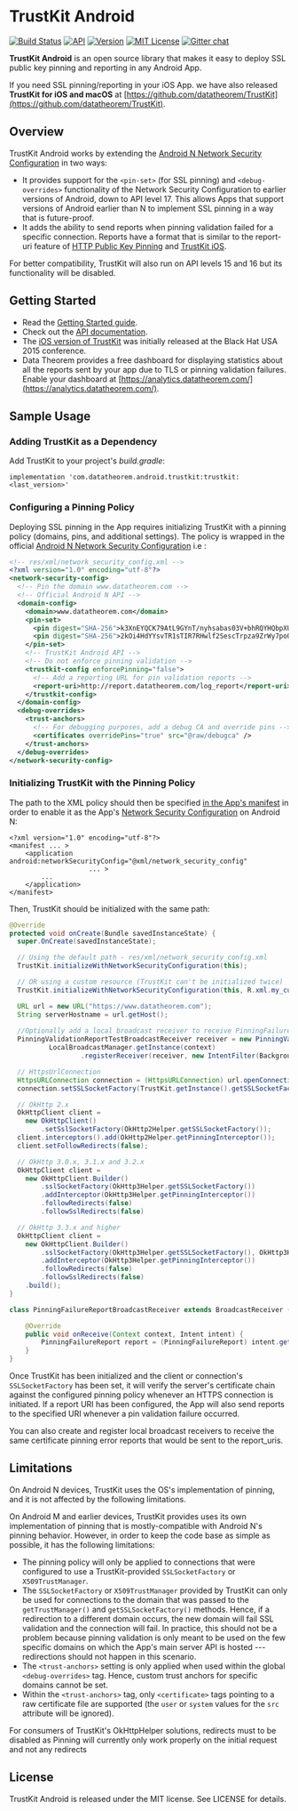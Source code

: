 TrustKit Android
============


[![Build Status](https://app.bitrise.io/app/00f0a4139c34c45d/status.svg?token=A5sTczJBYGmt3oFXQJ5Ymw&branch=master)](https://app.bitrise.io/app/00f0a4139c34c45d#/builds)
[![API](https://img.shields.io/badge/API-15%2B-blue.svg?style=flat)](https://android-arsenal.com/api?level=15)
[![Version](https://img.shields.io/bintray/v/datatheoremoss/TrustKit-Android/trustkit.svg)](https://bintray.com/datatheoremoss/TrustKit-Android/trustkit)
[![MIT License](https://img.shields.io/github/license/datatheorem/trustkit-android.svg)](https://en.wikipedia.org/wiki/MIT_License)
[![Gitter chat](https://badges.gitter.im/datatheorem/gitter.png)](https://gitter.im/TrustKit/Lobby)

**TrustKit Android** is an open source library that makes it easy to deploy SSL public key pinning and reporting in any Android App.

If you need SSL pinning/reporting in your iOS App. we have also released **TrustKit for iOS and macOS** at [https://github.com/datatheorem/TrustKit](https://github.com/datatheorem/TrustKit).


Overview
--------

TrustKit Android works by extending the [Android N Network Security Configuration](https://developer.android.com/training/articles/security-config.html) in two ways:

* It provides support for the `<pin-set>` (for SSL pinning) and `<debug-overrides>` functionality of the Network Security Configuration to earlier versions of Android, down to API level 17. This allows Apps that support versions of Android earlier than N to implement SSL pinning in a way that is future-proof.
* It adds the ability to send reports when pinning validation failed for a specific connection. Reports have a format that is similar to the report-uri feature of [HTTP Public Key Pinning](https://developer.mozilla.org/en-US/docs/Web/HTTP/Public_Key_Pinning) and [TrustKit iOS](https://github.com/datatheorem/trustkit).

For better compatibility, TrustKit will also run on API levels 15 and 16 but its functionality will be disabled.


Getting Started
----------------

* Read the [Getting Started guide](https://github.com/datatheorem/TrustKit-Android/blob/master/docs/getting-started.md).
* Check out the [API documentation](https://datatheorem.github.io/TrustKit-Android/documentation/).
* The [iOS version of TrustKit](https://github.com/datatheorem/TrustKit) was initially released at the Black Hat USA 2015 conference.
* Data Theorem provides a free dashboard for displaying statistics about all the reports sent by your app due to TLS or pinning validation failures. Enable your dashboard at [https://analytics.datatheorem.com/](https://analytics.datatheorem.com/).

Sample Usage
---------------


### Adding TrustKit as a Dependency

Add TrustKit to your project's _build.gradle_:

`implementation 'com.datatheorem.android.trustkit:trustkit:<last_version>'`

### Configuring a Pinning Policy

Deploying SSL pinning in the App requires initializing TrustKit with a pinning policy (domains, pins, and additional settings). The policy is wrapped in the official [Android N Network Security Configuration](https://developer.android.com/training/articles/security-config.html) i.e :

```xml
<!-- res/xml/network_security_config.xml -->
<?xml version="1.0" encoding="utf-8"?>
<network-security-config>
  <!-- Pin the domain www.datatheorem.com -->
  <!-- Official Android N API -->
  <domain-config>
    <domain>www.datatheorem.com</domain>
    <pin-set>
      <pin digest="SHA-256">k3XnEYQCK79AtL9GYnT/nyhsabas03V+bhRQYHQbpXU=</pin>
      <pin digest="SHA-256">2kOi4HdYYsvTR1sTIR7RHwlf2SescTrpza9ZrWy7poQ=</pin>
    </pin-set>
    <!-- TrustKit Android API -->
    <!-- Do not enforce pinning validation -->
    <trustkit-config enforcePinning="false">
      <!-- Add a reporting URL for pin validation reports -->
      <report-uri>http://report.datatheorem.com/log_report</report-uri>
    </trustkit-config>
  </domain-config>
  <debug-overrides>
    <trust-anchors>
      <!-- For debugging purposes, add a debug CA and override pins -->
      <certificates overridePins="true" src="@raw/debugca" />
    </trust-anchors>
  </debug-overrides>
</network-security-config>
```


### Initializing TrustKit with the Pinning Policy

The path to the XML policy should then be specified [in the App's manifest](https://developer.android.com/training/articles/security-config.html#manifest) in order to enable it as the App's [Network Security Configuration](https://developer.android.com/training/articles/security-config.html) on Android N:

```
<?xml version="1.0" encoding="utf-8"?>
<manifest ... >
    <application android:networkSecurityConfig="@xml/network_security_config"
                    ... >
        ...
    </application>
</manifest>

```

Then, TrustKit should be initialized with the same path:

```java
@Override
protected void onCreate(Bundle savedInstanceState) {
  super.OnCreate(savedInstanceState);

  // Using the default path - res/xml/network_security_config.xml
  TrustKit.initializeWithNetworkSecurityConfiguration(this);

  // OR using a custom resource (TrustKit can't be initialized twice)
  TrustKit.initializeWithNetworkSecurityConfiguration(this, R.xml.my_custom_network_security_config);

  URL url = new URL("https://www.datatheorem.com");
  String serverHostname = url.getHost();
  
  //Optionally add a local broadcast receiver to receive PinningFailureReports
  PinningValidationReportTestBroadcastReceiver receiver = new PinningValidationReportTestBroadcastReceiver();
          LocalBroadcastManager.getInstance(context)
                  .registerReceiver(receiver, new IntentFilter(BackgroundReporter.REPORT_VALIDATION_EVENT));

  // HttpsUrlConnection
  HttpsURLConnection connection = (HttpsURLConnection) url.openConnection();
  connection.setSSLSocketFactory(TrustKit.getInstance().getSSLSocketFactory(serverHostname));

  // OkHttp 2.x
  OkHttpClient client =
    new OkHttpClient()
        .setSslSocketFactory(OkHttp2Helper.getSSLSocketFactory());
  client.interceptors().add(OkHttp2Helper.getPinningInterceptor());
  client.setFollowRedirects(false);

  // OkHttp 3.0.x, 3.1.x and 3.2.x
  OkHttpClient client =
    new OkHttpClient.Builder()
        .sslSocketFactory(OkHttp3Helper.getSSLSocketFactory())
        .addInterceptor(OkHttp3Helper.getPinningInterceptor())
        .followRedirects(false)
        .followSslRedirects(false)

  // OkHttp 3.3.x and higher
  OkHttpClient client =
    new OkHttpClient.Builder()
        .sslSocketFactory(OkHttp3Helper.getSSLSocketFactory(), OkHttp3Helper.getTrustManager())
        .addInterceptor(OkHttp3Helper.getPinningInterceptor())
        .followRedirects(false)
        .followSslRedirects(false)
    .build();
}

class PinningFailureReportBroadcastReceiver extends BroadcastReceiver {

    @Override
    public void onReceive(Context context, Intent intent) {
        PinningFailureReport report = (PinningFailureReport) intent.getSerializableExtra(BackgroundReporter.EXTRA_REPORT);
    }
}
```

Once TrustKit has been initialized and the client or connection's `SSLSocketFactory` has been set, it will verify the server's certificate chain against the configured pinning policy whenever an HTTPS connection is initiated. If a report URI has been configured, the App will also send reports to the specified URI whenever a pin validation failure occurred.

You can also create and register local broadcast receivers to receive the same certificate pinning error reports that would be sent to the report_uris. 



Limitations
----------

On Android N devices, TrustKit uses the OS's implementation of pinning, and it is not affected by the following limitations.

On Android M and earlier devices, TrustKit provides uses its own implementation of pinning that is mostly-compatible with Android N's pinning behavior. However, in order to keep the code base as simple as possible, it has the following limitations:

* The pinning policy will only be applied to connections that were configured to use a TrustKit-provided `SSLSocketFactory` or `X509TrustManager`.
* The `SSLSocketFactory` or `X509TrustManager` provided by TrustKit can only be used for connections to the domain that was passed to the `getTrustManager()` and `getSSLSocketFactory()` methods. Hence, if a redirection to a different domain occurs, the new domain will fail SSL validation and the connection will fail. In practice, this should not be a problem because pinning validation is only meant to be used on the few specific domains on which the App's main server API is hosted --- redirections should not happen in this scenario.
* The `<trust-anchors>` setting is only applied when used within the global `<debug-overrides>` tag. Hence, custom trust anchors for specific domains cannot be set. 
* Within the `<trust-anchors>` tag, only `<certificate>` tags pointing to a raw certificate file are supported (the `user` or `system` values for the `src` attribute will be ignored).

For consumers of TrustKit's OkHttpHelper solutions, redirects must to be disabled as Pinning will currently only work properly on the initial request and not any redirects

License
-------

TrustKit Android is released under the MIT license. See LICENSE for details.
